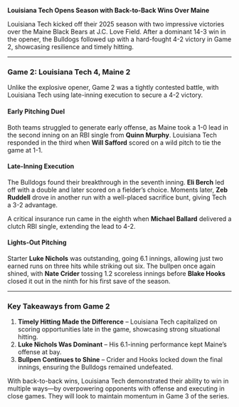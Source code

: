 **Louisiana Tech Opens Season with Back-to-Back Wins Over Maine**

Louisiana Tech kicked off their 2025 season with two impressive victories over the Maine Black Bears at J.C. Love Field. After a dominant 14-3 win in the opener, the Bulldogs followed up with a hard-fought 4-2 victory in Game 2, showcasing resilience and timely hitting. 

---


### **Game 2: Louisiana Tech 4, Maine 2**

Unlike the explosive opener, Game 2 was a tightly contested battle, with Louisiana Tech using late-inning execution to secure a 4-2 victory. 

#### **Early Pitching Duel**
Both teams struggled to generate early offense, as Maine took a 1-0 lead in the second inning on an RBI single from **Quinn Murphy**. Louisiana Tech responded in the third when **Will Safford** scored on a wild pitch to tie the game at 1-1. 

#### **Late-Inning Execution**
The Bulldogs found their breakthrough in the seventh inning. **Eli Berch** led off with a double and later scored on a fielder’s choice. Moments later, **Zeb Ruddell** drove in another run with a well-placed sacrifice bunt, giving Tech a 3-2 advantage. 

A critical insurance run came in the eighth when **Michael Ballard** delivered a clutch RBI single, extending the lead to 4-2. 

#### **Lights-Out Pitching**
Starter **Luke Nichols** was outstanding, going 6.1 innings, allowing just two earned runs on three hits while striking out six. The bullpen once again shined, with **Nate Crider** tossing 1.2 scoreless innings before **Blake Hooks** closed it out in the ninth for his first save of the season. 

---

### **Key Takeaways from Game 2**
1. **Timely Hitting Made the Difference** – Louisiana Tech capitalized on scoring opportunities late in the game, showcasing strong situational hitting.
2. **Luke Nichols Was Dominant** – His 6.1-inning performance kept Maine’s offense at bay.
3. **Bullpen Continues to Shine** – Crider and Hooks locked down the final innings, ensuring the Bulldogs remained undefeated.

With back-to-back wins, Louisiana Tech demonstrated their ability to win in multiple ways—by overpowering opponents with offense and executing in close games. They will look to maintain momentum in Game 3 of the series.

